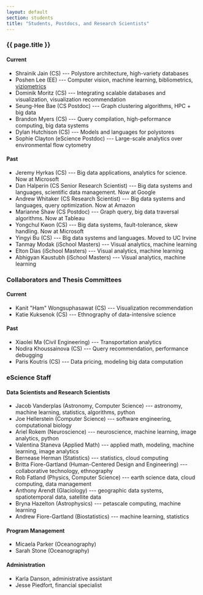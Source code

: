 ```yaml
---
layout: default
section: students
title: "Students, Postdocs, and Research Scientists"
---
```


### {{ page.title }}


#### Current

* Shrainik Jain (CS) --- Polystore architecture, high-variety databases
* Poshen Lee (EE) --- Computer vision, machine learning, bibliometrics, [viziometrics](http://viziometrics.org)
* Dominik Moritz (CS) --- Integrating scalable databases and visualization, visualization recommendation
* Seung-Hee Bae (CS Postdoc) --- Graph clustering algorithms, HPC + big data
* Brandon Myers (CS) --- Query compilation, high-peformance computing, big data systems
* Dylan Hutchison (CS) --- Models and languages for polystores
* Sophie Clayton (eScience Postdoc) --- Large-scale analytics over environmental flow cytometry

#### Past

* Jeremy Hyrkas (CS) --- Big data applications, analytics for science. Now at Microsoft
* Dan Halperin (CS Senior Research Scientist) --- Big data systems and languages, scientific data management. Now at Google
* Andrew Whitaker (CS Research Scientist) --- Big data systems and languages, query optimization. Now at Amazon
* Marianne Shaw (CS Postdoc) --- Graph query, big data traversal algorithms. Now at Tableau
* Yongchul Kwon (CS) --- Big data systems, fault-tolerance, skew handling. Now at Microsoft
* Yingyi Bu (CS) --- Big data systems and languages. Moved to UC Irvine
* Tanmay Modak (iSchool Masters) --- Visual analytics, machine learning 
* Elton Dias (iSchool Masters) --- Visual analytics, machine learning 
* Abhigyan Kaustubh (iSchool Masters) --- Visual analytics, machine learning 

### Collaborators and Thesis Committees

#### Current
* Kanit "Ham" Wongsuphasawat (CS) --- Visualization recommendation
* Katie Kuksenok (CS) --- Ethnography of data-intensive science

#### Past
* Xiaolei Ma (Civil Engineering) --- Transportation analytics
* Nodira Khoussainova (CS) --- Query recommendation, performance debugging
* Paris Koutris (CS) --- Data pricing, modeling big data computation

### eScience Staff

#### Data Scientists and Research Scientists

* Jacob Vanderplas (Astronomy, Computer Science) --- astronomy, machine learning, statistics, algorithms, python
* Joe Hellerstein (Computer Science) --- software engineering, computational biology
* Ariel Rokem (Neuroscience) --- neuroscience, machine learning, image analytics, python
* Valentina Staneva (Applied Math) --- applied math, modeling, machine learning, image analytics
* Bernease Herman (Statistics) --- statistics, cloud computing
* Britta Fiore-Gartland (Human-Centered Design and Engineering) --- collaborative technology, ethnography
* Rob Fatland (Physics, Computer Science) --- earth science data, cloud computing, data management
* Anthony Arendt (Glaciology) --- geographic data systems, spatiotemporal data, satellite data
* Bryna Hazelton (Astrophysics) --- petascale computing, machine learning
* Andrew Fiore-Gartland (Biostatistics) --- machine learning, statistics

#### Program Management

* Micaela Parker (Oceanography)
* Sarah Stone (Oceanography)

#### Administration

* Karla Danson, administrative assistant
* Jesse Piedfort, financial specialist


